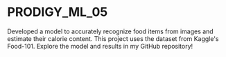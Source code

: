 # PRODIGY_ML_05
  Developed a model to accurately recognize food items from images and estimate their calorie content. This project uses the dataset from Kaggle's Food-101. Explore the model and results in my GitHub repository!
